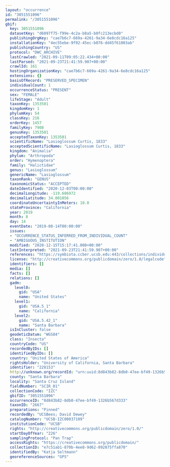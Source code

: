 ```yaml
---
layout: "occurrence"
id: "3051551096"
permalink: "/3051551096"
gbif:
  key: 3051551096
  datasetKey: "d6097f75-f99e-4c2a-b8a5-b0fc213ecbd0"
  publishingOrgKey: "cae7b6c7-669a-4261-9a34-6e8cdc16a125"
  installationKey: "4ec55ebe-9f92-45ec-b076-dd45f61003ab"
  publishingCountry: "US"
  protocol: "DWC_ARCHIVE"
  lastCrawled: "2021-09-11T09:05:22.434+00:00"
  lastParsed: "2021-09-23T21:41:59.907+00:00"
  crawlId: 161
  hostingOrganizationKey: "cae7b6c7-669a-4261-9a34-6e8cdc16a125"
  extensions: {}
  basisOfRecord: "PRESERVED_SPECIMEN"
  individualCount: 1
  occurrenceStatus: "PRESENT"
  sex: "FEMALE"
  lifeStage: "Adult"
  taxonKey: 1353501
  kingdomKey: 1
  phylumKey: 54
  classKey: 216
  orderKey: 1457
  familyKey: 7908
  genusKey: 1353501
  acceptedTaxonKey: 1353501
  scientificName: "Lasioglossum Curtis, 1833"
  acceptedScientificName: "Lasioglossum Curtis, 1833"
  kingdom: "Animalia"
  phylum: "Arthropoda"
  order: "Hymenoptera"
  family: "Halictidae"
  genus: "Lasioglossum"
  genericName: "Lasioglossum"
  taxonRank: "GENUS"
  taxonomicStatus: "ACCEPTED"
  dateIdentified: "2020-12-03T00:00:00"
  decimalLongitude: -119.686972
  decimalLatitude: 34.001056
  coordinateUncertaintyInMeters: 10.0
  stateProvince: "California"
  year: 2019
  month: 8
  day: 14
  eventDate: "2019-08-14T00:00:00"
  issues:
  - "OCCURRENCE_STATUS_INFERRED_FROM_INDIVIDUAL_COUNT"
  - "AMBIGUOUS_INSTITUTION"
  modified: "2020-12-15T15:17:41.000+00:00"
  lastInterpreted: "2021-09-23T21:41:59.907+00:00"
  references: "https://symbiota.ccber.ucsb.edu:443/collections/individual/index.php?occid=228153"
  license: "http://creativecommons.org/publicdomain/zero/1.0/legalcode"
  identifiers: []
  media: []
  facts: []
  relations: []
  gadm:
    level0:
      gid: "USA"
      name: "United States"
    level1:
      gid: "USA.5_1"
      name: "California"
    level2:
      gid: "USA.5.42_1"
      name: "Santa Barbara"
  isInCluster: false
  geodeticDatum: "WGS84"
  class: "Insecta"
  countryCode: "US"
  recordedByIDs: []
  identifiedByIDs: []
  country: "United States of America"
  rightsHolder: "University of California, Santa Barbara"
  identifier: "228153"
  http://unknown.org/recordId: "urn:uuid:8d843b82-8db0-47ee-bf49-1326b567d333"
  county: "Santa Barbara"
  locality: "Santa Cruz Island"
  fieldNumber: "SCIR_01"
  collectionCode: "IZC"
  gbifID: "3051551096"
  occurrenceID: "8d843b82-8db0-47ee-bf49-1326b567d333"
  taxonID: "2667"
  preparations: "Pinned"
  recordedBy: "UCSBees; David Dewey"
  catalogNumber: "UCSB-IZC00037109"
  institutionCode: "UCSB"
  rights: "http://creativecommons.org/publicdomain/zero/1.0/"
  startDayOfYear: "226"
  samplingProtocol: "Pan Trap"
  accessRights: "https://creativecommons.org/publicdomain/"
  collectionID: "e7c51ab1-870b-4ee8-9d62-092875ffa870"
  identifiedBy: "Katja Seltmann"
  georeferenceSources: "GPS"
---
```

